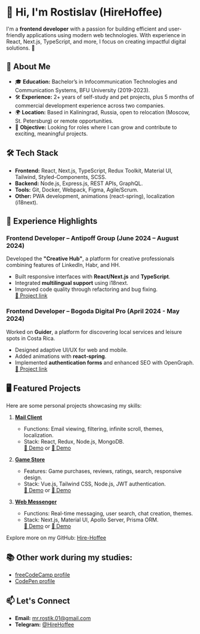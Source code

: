 # 👋 Hi, I'm Rostislav (HireHoffee)

I'm a **frontend developer** with a passion for building efficient and user-friendly applications using modern web technologies. With experience in React, Next.js, TypeScript, and more, I focus on creating impactful digital solutions. 🚀

## 📖 About Me

- 🎓 **Education:** Bachelor’s in Infocommunication Technologies and Communication Systems, BFU University (2019-2023).
- 🛠️ **Experience:** 2+ years of self-study and pet projects, plus 5 months of commercial development experience across two companies.
- 🌍 **Location:** Based in Kaliningrad, Russia, open to relocation (Moscow, St. Petersburg) or remote opportunities.
- 🎯 **Objective:** Looking for roles where I can grow and contribute to exciting, meaningful projects.

## 🛠️ Tech Stack

- **Frontend:** React, Next.js, TypeScript, Redux Toolkit, Material UI, Tailwind, Styled-Components, SCSS.
- **Backend:** Node.js, Express.js, REST APIs, GraphQL.
- **Tools:** Git, Docker, Webpack, Figma, Agile/Scrum.
- **Other:** PWA development, animations (react-spring), localization (i18next).

## 🌟 Experience Highlights

### **Frontend Developer – Antipoff Group** (June 2024 – August 2024)

Developed the **"Creative Hub"**, a platform for creative professionals combining features of LinkedIn, Habr, and HH.

- Built responsive interfaces with **React/Next.js** and **TypeScript**.
- Integrated **multilingual support** using i18next.
- Improved code quality through refactoring and bug fixing.  
  [🔗 Project link](https://creativehub.dev.iamrobot.xyz)

### **Frontend Developer – Bogoda Digital Pro** (April 2024 - May 2024)

Worked on **Guider**, a platform for discovering local services and leisure spots in Costa Rica.

- Designed adaptive UI/UX for web and mobile.
- Added animations with **react-spring**.
- Implemented **authentication forms** and enhanced SEO with OpenGraph.  
  [🔗 Project link](https://guider.pro)

## 🖥️ Featured Projects

Here are some personal projects showcasing my skills:

1. **[Mail Client](https://github.com/Hire-Hoffee/Web-Mail)**

   - Functions: Email viewing, filtering, infinite scroll, themes, localization.
   - Stack: React, Redux, Node.js, MongoDB.  
     [🔗 Demo](http://petwebmail.freemyip.com) or [🔗 Demo](http://petwebmail.ydns.eu)

2. **[Game Store](https://github.com/Hire-Hoffee/Game-Store)**

   - Features: Game purchases, reviews, ratings, search, responsive design.
   - Stack: Vue.js, Tailwind CSS, Node.js, JWT authentication.  
     [🔗 Demo](http://petgamemuffin.freemyip.com) or [🔗 Demo](http://petgamemuffin.ydns.eu)

3. **[Web Messenger](https://github.com/Hire-Hoffee/Web-Messenger)**
   - Functions: Real-time messaging, user search, chat creation, themes.
   - Stack: Next.js, Material UI, Apollo Server, Prisma ORM.  
     [🔗 Demo](http://petchatscape.freemyip.com) or [🔗 Demo](http://petchatscape.ydns.eu)

Explore more on my GitHub: [Hire-Hoffee](https://github.com/Hire-Hoffee)

## 📚 Other work during my studies:

- [freeCodeCamp profile](https://www.freecodecamp.org/hirehoffee)
- [CodePen profile](https://codepen.io/hirehoffee)

## 📫 Let's Connect

- **Email:** mr.rostik.01@gmail.com
- **Telegram:** [@HireHoffee](https://t.me/HireHoffee)
